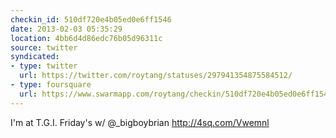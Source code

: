 ```yaml
---
checkin_id: 510df720e4b05ed0e6ff1546
date: 2013-02-03 05:35:29
location: 4bb6d4d86edc76b05d96311c
source: twitter
syndicated:
- type: twitter
  url: https://twitter.com/roytang/statuses/297941354875584512/
- type: foursquare
  url: https://www.swarmapp.com/roytang/checkin/510df720e4b05ed0e6ff1546
---
```


I'm at T.G.I. Friday's w/ @_bigboybrian http://4sq.com/Vwemnl
